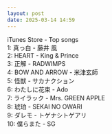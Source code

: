 ```yaml
---
layout: post
date: 2025-03-14 14:59
---
```


iTunes Store - Top songs<br />
1: 真っ白 - 藤井 風<br />
2: HEART - King & Prince<br />
3: 正解 - RADWIMPS<br />
4: BOW AND ARROW - 米津玄師<br />
5: 怪獣 - サカナクション<br />
6: わたしに花束 - Ado<br />
7: ライラック - Mrs. GREEN APPLE<br />
8: 琥珀 - SEKAI NO OWARI<br />
9: ダレモ - トゲナシトゲアリ<br />
10: 僕らまた - SG<br />
